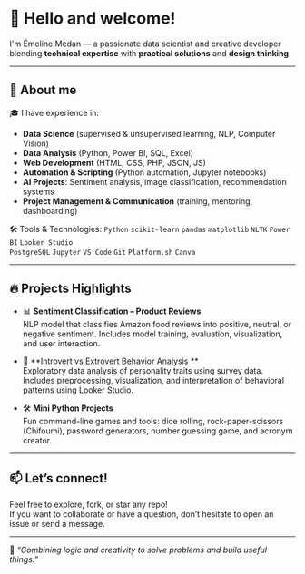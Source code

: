 # 👋 Hello and welcome!

I'm Émeline Medan — a passionate data scientist and creative developer blending **technical expertise** with **practical solutions** and **design thinking**.

---

## 💼 About me

🎓 I have experience in:
- **Data Science** (supervised & unsupervised learning, NLP, Computer Vision)
- **Data Analysis** (Python, Power BI, SQL, Excel)
- **Web Development** (HTML, CSS, PHP, JSON, JS)
- **Automation & Scripting** (Python automation, Jupyter notebooks)
- **AI Projects**: Sentiment analysis, image classification, recommendation systems
- **Project Management & Communication** (training, mentoring, dashboarding)

🛠️ Tools & Technologies:
`Python` `scikit-learn` `pandas` `matplotlib` `NLTK` `Power BI` `Looker Studio`  
`PostgreSQL` `Jupyter` `VS Code` `Git` `Platform.sh` `Canva`

---

## 🔥 Projects Highlights

- 📊 **Sentiment Classification – Product Reviews**  
  NLP model that classifies Amazon food reviews into positive, neutral, or negative sentiment. Includes model training, evaluation, visualization, and user interaction.

- 🧠 **Introvert vs Extrovert Behavior Analysis **  
  Exploratory data analysis of personality traits using survey data. Includes preprocessing, visualization, and interpretation of behavioral patterns using Looker Studio.

- 🛠️ **Mini Python Projects**  
  Fun command-line games and tools: dice rolling, rock-paper-scissors (Chifoumi), password generators, number guessing game, and acronym creator.

---

## 📫 Let’s connect!

Feel free to explore, fork, or star any repo!  
If you want to collaborate or have a question, don’t hesitate to open an issue or send a message.

---

🧩 _“Combining logic and creativity to solve problems and build useful things.”_
